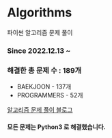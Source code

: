 # Algorithms
파이썬 알고리즘 문제 풀이
### Since 2022.12.13 ~
### 해결한 총 문제 수 : 189개
- BAEKJOON - 137개
- PROGRAMMERS - 52개

[알고리즘 문제 풀이 블로그](https://monzheld.tistory.com/category/%E2%8C%A8%EF%B8%8F%20Algorithms)
#### 모든 문제는 Python3 로 해결했습니다.
